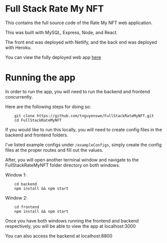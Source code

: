 # Full Stack Rate My NFT

This contains the full source code of the Rate My NFT web application.

This was built with MySQL, Express, Node, and React.

The front end was deployed with Netlify, and the back end was deployed with Heroku.

You can view the fully deployed web app [here](https://main--unrivaled-sable-51f6aa.netlify.app/)

# Running the app

In order to run the app, you will need to run the backend and frontend concurrently.

Here are the following steps for doing so:

```
    git clone https://github.com/tnguyenswe/FullStackRateMyNFT.git
    cd FullStackRateMyNFT
```

If you would like to run this locally, you will need to create config files in the backend and frontend folders.

I've listed example configs under ```/exampleConfigs```, simply create the config files at the proper routes and fill out the values.

After, you will open another terminal window and navigate to the FullStackRateMyNFT folder directory on both windows.

Window 1:

```
    cd backend
    npm install && npm start
```

Window 2:

```
    cd frontend
    npm install && npm start
```

Once you have both windows running the frontend and backend respectively, you will be able to view the app at localhost:3000

You can also access the backend at localhost:8800